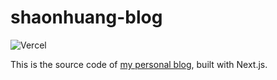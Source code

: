 # shaonhuang-blog

![Vercel](https://vercelbadge.vercel.app/api/shaonhuang/shaonhuang-blog)

This is the source code of [my personal blog](https://shaonhuang-blog.vercel.app), built with Next.js.